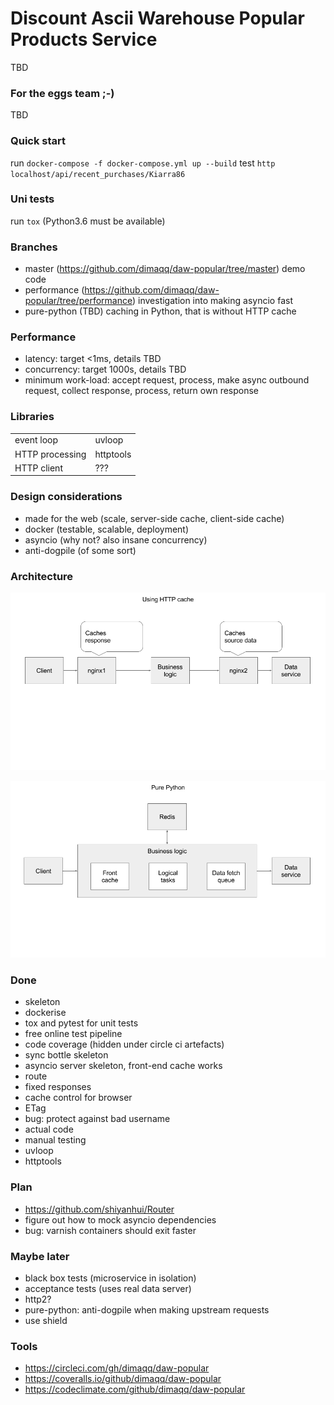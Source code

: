 # Discount Ascii Warehouse Popular Products Service
TBD
### For the eggs team ;-)
TBD

### Quick start
run `docker-compose -f docker-compose.yml up --build`
test `http localhost/api/recent_purchases/Kiarra86`

### Uni tests
run `tox` (Python3.6 must be available)

### Branches
* master (https://github.com/dimaqq/daw-popular/tree/master) demo code
* performance (https://github.com/dimaqq/daw-popular/tree/performance) investigation into making asyncio fast
* pure-python (TBD) caching in Python, that is without HTTP cache

### Performance
* latency: target <1ms, details TBD
* concurrency: target 1000s, details TBD
* minimum work-load: accept request, process, make async outbound request, collect response, process, return own response

### Libraries
|                 |           |
| --------------- | --------- |
| event loop      |    uvloop |
| HTTP processing | httptools |
| HTTP client     |       ??? |

### Design considerations
* made for the web (scale, server-side cache, client-side cache)
* docker (testable, scalable, deployment)
* asyncio (why not? also insane concurrency)
* anti-dogpile (of some sort)

### Architecture

![option1](https://github.com/dimaqq/daw-popular/raw/master/doc/arch-option1.png "Option 1")

![option2](https://github.com/dimaqq/daw-popular/raw/master/doc/arch-option2.png "Option 2")

### Done
* skeleton
* dockerise
* tox and pytest for unit tests
* free online test pipeline
* code coverage (hidden under circle ci artefacts)
* sync bottle skeleton
* asyncio server skeleton, front-end cache works
* route
* fixed responses
* cache control for browser
* ETag
* bug: protect against bad username
* actual code
* manual testing
* uvloop
* httptools

### Plan
* https://github.com/shiyanhui/Router
* figure out how to mock asyncio dependencies
* bug: varnish containers should exit faster

### Maybe later
* black box tests (microservice in isolation)
* acceptance tests (uses real data server)
* http2?
* pure-python: anti-dogpile when making upstream requests
* use shield

### Tools
* https://circleci.com/gh/dimaqq/daw-popular
* https://coveralls.io/github/dimaqq/daw-popular
* https://codeclimate.com/github/dimaqq/daw-popular
